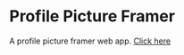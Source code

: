 # Profile Picture Framer

A profile picture framer web app. [Click here](https://digilabteam.github.io/pictureframer/)

